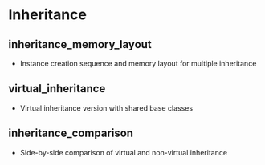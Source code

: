 # Inheritance

## inheritance_memory_layout
- Instance creation sequence and memory layout for multiple inheritance

## virtual_inheritance
- Virtual inheritance version with shared base classes

## inheritance_comparison
- Side-by-side comparison of virtual and non-virtual inheritance